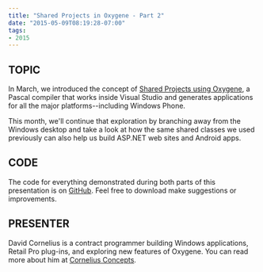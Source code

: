 ```yaml
---
title: "Shared Projects in Oxygene - Part 2"
date: "2015-05-09T08:19:28-07:00"
tags:
- 2015
---
```


## TOPIC ##

In March, we introduced the concept of [Shared Projects using Oxygene](http://odug.org/2015-03), a Pascal compiler that works inside Visual Studio and generates applications for all the major platforms--including Windows Phone.

This month, we'll continue that exploration by branching away from the Windows desktop and take a look at how the same shared classes we used previously can also help us build ASP.NET web sites and Android apps.

## CODE ##

The code for everything demonstrated during both parts of this presentation is on [GitHub](https://github.com/corneliusdavid/PrimeQuery/tree/shared__class).  Feel free to download make suggestions or improvements.

## PRESENTER ##

David Cornelius is a contract programmer building Windows applications, Retail Pro plug-ins, and exploring new features of Oxygene. You can read more about him at [Cornelius Concepts](http://corneliusconcepts.com).
